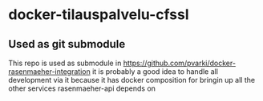 # docker-tilauspalvelu-cfssl

## Used as git submodule

This repo is used as submodule in https://github.com/pvarki/docker-rasenmaeher-integration
it is probably a good idea to handle all development via it because it has docker composition
for bringin up all the other services rasenmaeher-api depends on
